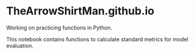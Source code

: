 # TheArrowShirtMan.github.io
Working on practicing functions in Python.

This notebook contains functions to calculate standard metrics for model evaluation.
